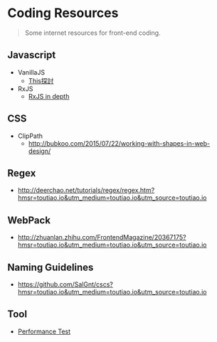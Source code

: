 # Coding Resources #
> Some internet resources for front-end coding.

## Javascript ##
* VanillaJS
  * [This探討](http://gold.xitu.io/entry/5652e53560b202593ff77fa0)
* RxJS
  * [RxJS in depth](https://www.youtube.com/watch?v=KOOT7BArVHQ)

## CSS ##
*   ClipPath
    * http://bubkoo.com/2015/07/22/working-with-shapes-in-web-design/

## Regex ##
* http://deerchao.net/tutorials/regex/regex.htm?hmsr=toutiao.io&utm_medium=toutiao.io&utm_source=toutiao.io

## WebPack ##
* http://zhuanlan.zhihu.com/FrontendMagazine/20367175?hmsr=toutiao.io&utm_medium=toutiao.io&utm_source=toutiao.io

## Naming Guidelines ##
* https://github.com/SalGnt/cscs?hmsr=toutiao.io&utm_medium=toutiao.io&utm_source=toutiao.io

## Tool ##
* [Performance Test](https://www.webpagetest.org)

